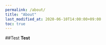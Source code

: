 ```yaml
---
permalink: /about/
title: "About"
last_modified_at: 2020-06-10T14:00:00+09:00
toc: true
---
```



##Test
**Test**